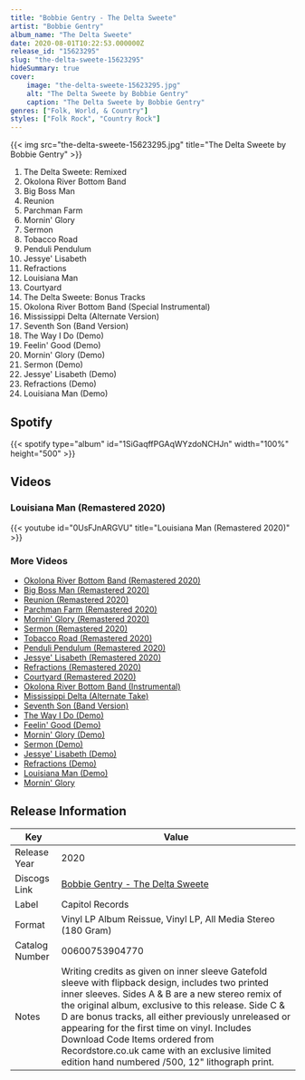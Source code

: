 ```yaml
---
title: "Bobbie Gentry - The Delta Sweete"
artist: "Bobbie Gentry"
album_name: "The Delta Sweete"
date: 2020-08-01T10:22:53.000000Z
release_id: "15623295"
slug: "the-delta-sweete-15623295"
hideSummary: true
cover:
    image: "the-delta-sweete-15623295.jpg"
    alt: "The Delta Sweete by Bobbie Gentry"
    caption: "The Delta Sweete by Bobbie Gentry"
genres: ["Folk, World, & Country"]
styles: ["Folk Rock", "Country Rock"]
---
```


{{< img src="the-delta-sweete-15623295.jpg" title="The Delta Sweete by Bobbie Gentry" >}}

<!-- section break -->

1. The Delta Sweete: Remixed
2. Okolona River Bottom Band
3. Big Boss Man
4. Reunion
5. Parchman Farm
6. Mornin' Glory
7. Sermon
8. Tobacco Road
9. Penduli Pendulum
10. Jessye' Lisabeth
11. Refractions
12. Louisiana Man
13. Courtyard
14. The Delta Sweete: Bonus Tracks
15. Okolona River Bottom Band (Special Instrumental)
16. Mississippi Delta (Alternate Version)
17. Seventh Son (Band Version)
18. The Way I Do (Demo)
19. Feelin' Good (Demo)
20. Mornin' Glory (Demo)
21. Sermon (Demo)
22. Jessye' Lisabeth (Demo)
23. Refractions (Demo)
24. Louisiana Man (Demo)

<!-- section break -->


## Spotify
{{< spotify type="album" id="1SiGaqffPGAqWYzdoNCHJn" width="100%" height="500" >}}



## Videos
### Louisiana Man (Remastered 2020)
{{< youtube id="0UsFJnARGVU" title="Louisiana Man (Remastered 2020)" >}}<br>

### More Videos

- [Okolona River Bottom Band (Remastered 2020)](https://www.youtube.com/watch?v=pgt3aOY5Mqo)
- [Big Boss Man (Remastered 2020)](https://www.youtube.com/watch?v=lJIOZOa_enQ)
- [Reunion (Remastered 2020)](https://www.youtube.com/watch?v=xBl4YQMoBKk)
- [Parchman Farm (Remastered 2020)](https://www.youtube.com/watch?v=KuPDYHIkJzA)
- [Mornin' Glory (Remastered 2020)](https://www.youtube.com/watch?v=GVtYe7kky9U)
- [Sermon (Remastered 2020)](https://www.youtube.com/watch?v=TcouR0lwaSo)
- [Tobacco Road (Remastered 2020)](https://www.youtube.com/watch?v=_ytkmI7xKeo)
- [Penduli Pendulum (Remastered 2020)](https://www.youtube.com/watch?v=SSfbqweC3i4)
- [Jessye' Lisabeth (Remastered 2020)](https://www.youtube.com/watch?v=a9IoXpuOLAI)
- [Refractions (Remastered 2020)](https://www.youtube.com/watch?v=hl9Q1-Lobes)
- [Courtyard (Remastered 2020)](https://www.youtube.com/watch?v=F3XH5Gj9TGI)
- [Okolona River Bottom Band (Instrumental)](https://www.youtube.com/watch?v=JSzahtQw2FQ)
- [Mississippi Delta (Alternate Take)](https://www.youtube.com/watch?v=e8l4qxSyHTU)
- [Seventh Son (Band Version)](https://www.youtube.com/watch?v=-SZbH71SztA)
- [The Way I Do (Demo)](https://www.youtube.com/watch?v=O10AQqtlhpQ)
- [Feelin' Good (Demo)](https://www.youtube.com/watch?v=GpJdb2-3hP4)
- [Mornin' Glory (Demo)](https://www.youtube.com/watch?v=86rcSI5bd9Y)
- [Sermon (Demo)](https://www.youtube.com/watch?v=XpVexJ7dc6M)
- [Jessye' Lisabeth (Demo)](https://www.youtube.com/watch?v=N7ZBS_6ikiY)
- [Refractions (Demo)](https://www.youtube.com/watch?v=RpVThV7h0X0)
- [Louisiana Man (Demo)](https://www.youtube.com/watch?v=-JWiyebdKi4)
- [Mornin' Glory](https://www.youtube.com/watch?v=_CFkyuPoH44)


## Release Information
|  Key           | Value                                                |
| ---------------| ---------------------------------------------------- |
| Release Year   | 2020                                   |
| Discogs Link   | [Bobbie Gentry - The Delta Sweete](https://www.discogs.com/release/15623295-Bobbie-Gentry-The-Delta-Sweete) |
| Label          | Capitol Records |
| Format         | Vinyl LP Album Reissue, Vinyl LP, All Media Stereo (180 Gram) |
| Catalog Number | 00600753904770 |
| Notes | Writing credits as given on inner sleeve  Gatefold sleeve with flipback design, includes two printed inner sleeves.  Sides A & B are a new stereo remix of the original album, exclusive to this release. Side C & D are bonus tracks, all either previously unreleased or appearing for the first time on vinyl.  Includes Download Code  Items ordered from Recordstore.co.uk came with an exclusive limited edition hand numbered /500,  12" lithograph print. |
